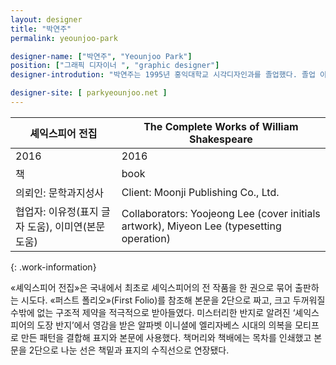 ```yaml
---
layout: designer
title: "박연주"
permalink: yeounjoo-park

designer-name: ["박연주", "Yeounjoo Park"]
position: ["그래픽 디자이너 ", "graphic designer"]
designer-introdution: "박연주는 1995년 홍익대학교 시각디자인과를 졸업했다. 졸업 이후 2003년까지 디자인 스튜디오 I&I에서 일하면서 인쇄 매체를 포함한 다양한 디자인 작업을 했다. 2004년부터 2006년까지 영국 런던의 로열 컬리지 오브 아트(Royal College of Art)에서 커뮤니케이션 아트 앤드 디자인(Communication Art and Design) 석사 과정을 전공했다. 2007년 서울에서 소규모 개인 스튜디오를 시작해 문화예술 영역의 디자인 작업을 주로 하면서 건국대학교, 경원대학교, 국민대학교, 서울시립대학교, 한국예술종합학교, 홍익대학교 등에서 강의했다. 2009년부터 헤적프레스(Hezuk Press)를 설립해 출판 활동을 병행하고 있다."

designer-site: [ parkyeounjoo.net ]
---
```


| 셰익스피어 전집 | The Complete Works of William Shakespeare |
|----------------|----------------|
| 2016 | 2016 |
| 책 | book |
| 의뢰인: 문학과지성사 | Client: Moonji Publishing Co., Ltd. |
| 협업자: 이유정(표지 글자 도움), 이미연(본문 도움) | Collaborators: Yoojeong Lee (cover initials artwork), Miyeon Lee (typesetting operation) |
{: .work-information}

«셰익스피어 전집»은 국내에서 최초로 셰익스피어의 전 작품을 한 권으로 묶어 출판하는 시도다. «퍼스트 폴리오»(First Folio)를 참조해 본문을 2단으로 짜고, 크고 두꺼워질 수밖에 없는 구조적 제약을 적극적으로 받아들였다. 미스터리한 반지로 알려진 ‘셰익스피어의 도장 반지’에서 영감을 받은 알파벳 이니셜에 엘리자베스 시대의 의복을 모티프로 만든 패턴을 결합해 표지와 본문에 사용했다. 책머리와 책배에는 목차를 인쇄했고 본문을 2단으로 나눈 선은 책밑과 표지의 수직선으로 연장됐다.
